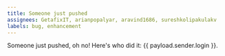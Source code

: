 ```yaml
---
title: Someone just pushed
assignees: GetafixIT, arianpopalyar, aravind1686, sureshkolipakulakv
labels: bug, enhancement
---
```

Someone just pushed, oh no! Here's who did it: {{ payload.sender.login }}.